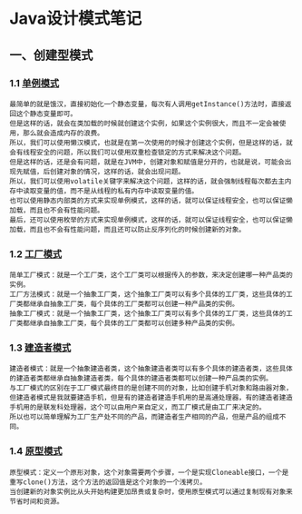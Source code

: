 # Java设计模式笔记
## 一、创建型模式
### 1.1 [单例模式](src/main/java/org/bradaier/designpatterns/creational/singleton/DCL.java)
    最简单的就是饿汉，直接初始化一个静态变量，每次有人调用getInstance()方法时，直接返回这个静态变量即可。
    但是这样的话，就会在类加载的时候就创建这个实例，如果这个实例很大，而且不一定会被使用，那么就会造成内存的浪费。
    所以，我们可以使用懒汉模式，也就是在第一次使用的时候才创建这个实例，但是这样的话，就会有线程安全的问题，所以我们可以使用双重检查锁定的方式来解决这个问题。
    但是这样的话，还是会有问题，就是在JVM中，创建对象和赋值是分开的，也就是说，可能会出现先赋值，后创建对象的情况，这样的话，就会出现问题。
    所以，我们可以使用volatile关键字来解决这个问题，这样的话，就会强制线程每次都去主内存中读取变量的值，而不是从线程的私有内存中读取变量的值。
    也可以使用静态内部类的方式来实现单例模式，这样的话，就可以保证线程安全，也可以保证懒加载，而且也不会有性能问题。
    最后，还可以使用枚举的方式来实现单例模式，这样的话，就可以保证线程安全，也可以保证懒加载，而且也不会有性能问题，而且还可以防止反序列化的时候创建新的对象。

### 1.2 [工厂模式](src/main/java/org/bradaier/designpatterns/creational/factory/abstractf/IProductFactory.java)
    简单工厂模式：就是一个工厂类，这个工厂类可以根据传入的参数，来决定创建哪一种产品类的实例。
    工厂方法模式：就是一个抽象工厂类，这个抽象工厂类可以有多个具体的工厂类，这些具体的工厂类都继承自抽象工厂类，每个具体的工厂类都可以创建一种产品类的实例。
    抽象工厂模式：就是一个抽象工厂类，这个抽象工厂类可以有多个具体的工厂类，这些具体的工厂类都继承自抽象工厂类，每个具体的工厂类都可以创建多种产品类的实例。

### 1.3 [建造者模式](src/main/java/org/bradaier/designpatterns/creational/builder/demo1/AbstractBuilder.java) 
    建造者模式：就是一个抽象建造者类，这个抽象建造者类可以有多个具体的建造者类，这些具体的建造者类都继承自抽象建造者类，每个具体的建造者类都可以创建一种产品类的实例。
    与工厂模式的区别在于工厂模式最终目的是创建不同的对象，比如创建手机对象和路由器对象，但建造者模式是我就要建造手机，但是有的建造者建造手机用的是高通处理器，有的建造者建造手机用的是联发科处理器，这个可以由用户来自定义，而工厂模式是由工厂来决定的。
    所以也可以简单理解为工厂生产处不同的产品，而建造者生产相同的产品，但是产品的组成不同。

### 1.4 [原型模式](src/main/java/org/bradaier/designpatterns/creational/prototype/PrototypeObject.java)
    原型模式：定义一个原形对象，这个对象需要两个步骤，一个是实现Cloneable接口，一个是重写clone()方法，这个方法的返回值是这个对象的一个浅拷贝。
    当创建新的对象实例比从头开始构建更加昂贵或复杂时，使用原型模式可以通过复制现有对象来节省时间和资源。

    
